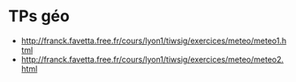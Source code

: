 # TPs géo

- <http://franck.favetta.free.fr/cours/lyon1/tiwsig/exercices/meteo/meteo1.html>
- <http://franck.favetta.free.fr/cours/lyon1/tiwsig/exercices/meteo/meteo2.html>
